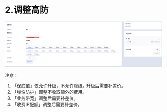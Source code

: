 

# 2.调整高防

![](/images/uads/opintro/game/调整高防.png)

注意：

1.  「保底值」仅允许升级，不允许降级。升级后需要补差价。
2.  「弹性防护」调整不收取额外的费用。
3.  「业务带宽」调整后需要补差价。
4.  「收费IP配额」调整后需要补差价。